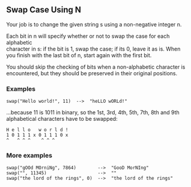 ## Swap Case Using N
Your job is to change the given string s using a non-negative integer n.  

Each bit in n will specify whether or not to swap the case for each alphabetic  
character in s: if the bit is 1, swap the case; if its 0, leave it as is. When  
you finish with the last bit of n, start again with the first bit.

You should skip the checking of bits when a non-alphabetic character is   
encountered, but they should be preserved in their original positions.  

### Examples

    swap("Hello world!", 11)  -->  "heLLO wORLd!"

...because 11 is 1011 in binary, so the 1st, 3rd, 4th, 5th, 7th, 8th and 9th  
alphabetical characters have to be swapped:

    H e l l o   w o r l d !
    1 0 1 1 1 x 0 1 1 1 0 x
    ^   ^ ^ ^    ^ ^ ^

### More examples

    swap("gOOd MOrniNg", 7864)        -->  "GooD MorNIng"
    swap("", 11345)                   -->  ""
    swap("the lord of the rings", 0)  -->  "the lord of the rings"

